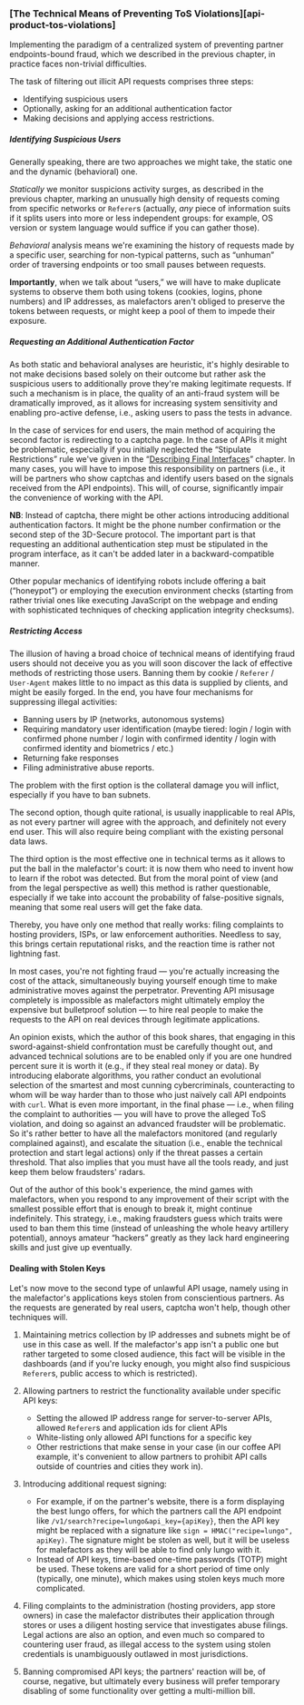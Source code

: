 ### [The Technical Means of Preventing ToS Violations][api-product-tos-violations]

Implementing the paradigm of a centralized system of preventing partner endpoints-bound fraud, which we described in the previous chapter, in practice faces non-trivial difficulties.

The task of filtering out illicit API requests comprises three steps:
  * Identifying suspicious users
  * Optionally, asking for an additional authentication factor
  * Making decisions and applying access restrictions.

##### Identifying Suspicious Users

Generally speaking, there are two approaches we might take, the static one and the dynamic (behavioral) one.

*Statically* we monitor suspicions activity surges, as described in the previous chapter, marking an unusually high density of requests coming from specific networks or `Referer`s (actually, *any* piece of information suits if it splits users into more or less independent groups: for example, OS version or system language would suffice if you can gather those).

*Behavioral* analysis means we're examining the history of requests made by a specific user, searching for non-typical patterns, such as “unhuman” order of traversing endpoints or too small pauses between requests.

**Importantly**, when we talk about “users,” we will have to make duplicate systems to observe them both using tokens (cookies, logins, phone numbers) and IP addresses, as malefactors aren't obliged to preserve the tokens between requests, or might keep a pool of them to impede their exposure.

##### Requesting an Additional Authentication Factor

As both static and behavioral analyses are heuristic, it's highly desirable to not make decisions based solely on their outcome but rather ask the suspicious users to additionally prove they're making legitimate requests. If such a mechanism is in place, the quality of an anti-fraud system will be dramatically improved, as it allows for increasing system sensitivity and enabling pro-active defense, i.e., asking users to pass the tests in advance.

In the case of services for end users, the main method of acquiring the second factor is redirecting to a captcha page. In the case of APIs it might be problematic, especially if you initially neglected the “Stipulate Restrictions” rule we've given in the “[Describing Final Interfaces](#api-design-describing-interfaces)” chapter. In many cases, you will have to impose this responsibility on partners (i.e., it will be partners who show captchas and identify users based on the signals received from the API endpoints). This will, of course, significantly impair the convenience of working with the API.

**NB**: Instead of captcha, there might be other actions introducing additional authentication factors. It might be the phone number confirmation or the second step of the 3D-Secure protocol. The important part is that requesting an additional authentication step must be stipulated in the program interface, as it can't be added later in a backward-compatible manner.

Other popular mechanics of identifying robots include offering a bait (“honeypot”) or employing the execution environment checks (starting from rather trivial ones like executing JavaScript on the webpage and ending with sophisticated techniques of checking application integrity checksums).

##### Restricting Access

The illusion of having a broad choice of technical means of identifying fraud users should not deceive you as you will soon discover the lack of effective methods of restricting those users. Banning them by cookie / `Referer` / `User-Agent` makes little to no impact as this data is supplied by clients, and might be easily forged. In the end, you have four mechanisms for suppressing illegal activities:
  * Banning users by IP (networks, autonomous systems)
  * Requiring mandatory user identification (maybe tiered: login / login with confirmed phone number / login with confirmed identity / login with confirmed identity and biometrics / etc.)
  * Returning fake responses
  * Filing administrative abuse reports.

The problem with the first option is the collateral damage you will inflict, especially if you have to ban subnets.

The second option, though quite rational, is usually inapplicable to real APIs, as not every partner will agree with the approach, and definitely not every end user. This will also require being compliant with the existing personal data laws.

The third option is the most effective one in technical terms as it allows to put the ball in the malefactor's court: it is now them who need to invent how to learn if the robot was detected. But from the moral point of view (and from the legal perspective as well) this method is rather questionable, especially if we take into account the probability of false-positive signals, meaning that some real users will get the fake data.

Thereby, you have only one method that really works: filing complaints to hosting providers, ISPs, or law enforcement authorities. Needless to say, this brings certain reputational risks, and the reaction time is rather not lightning fast.

In most cases, you're not fighting fraud — you're actually increasing the cost of the attack, simultaneously buying yourself enough time to make administrative moves against the perpetrator. Preventing API misusage completely is impossible as malefactors might ultimately employ the expensive but bulletproof solution — to hire real people to make the requests to the API on real devices through legitimate applications.

An opinion exists, which the author of this book shares, that engaging in this sword-against-shield confrontation must be carefully thought out, and advanced technical solutions are to be enabled only if you are one hundred percent sure it is worth it (e.g., if they steal real money or data). By introducing elaborate algorithms, you rather conduct an evolutional selection of the smartest and most cunning cybercriminals, counteracting to whom will be way harder than to those who just naïvely call API endpoints with `curl`. What is even more important, in the final phase — i.e., when filing the complaint to authorities — you will have to prove the alleged ToS violation, and doing so against an advanced fraudster will be problematic. So it's rather better to have all the malefactors monitored (and regularly complained against), and escalate the situation (i.e., enable the technical protection and start legal actions) only if the threat passes a certain threshold. That also implies that you must have all the tools ready, and just keep them below fraudsters' radars.

Out of the author of this book's experience, the mind games with malefactors, when you respond to any improvement of their script with the smallest possible effort that is enough to break it, might continue indefinitely. This strategy, i.e., making fraudsters guess which traits were used to ban them this time (instead of unleashing the whole heavy artillery potential), annoys amateur “hackers” greatly as they lack hard engineering skills and just give up eventually.

#### Dealing with Stolen Keys

Let's now move to the second type of unlawful API usage, namely using in the malefactor's applications keys stolen from conscientious partners. As the requests are generated by real users, captcha won't help, though other techniques will.

  1. Maintaining metrics collection by IP addresses and subnets might be of use in this case as well. If the malefactor's app isn't a public one but rather targeted to some closed audience, this fact will be visible in the dashboards (and if you're lucky enough, you might also find suspicious `Referer`s, public access to which is restricted).

  2. Allowing partners to restrict the functionality available under specific API keys:
      * Setting the allowed IP address range for server-to-server APIs, allowed `Referer`s and application ids for client APIs
      * White-listing only allowed API functions for a specific key
      * Other restrictions that make sense in your case (in our coffee API example, it's convenient to allow partners to prohibit API calls outside of countries and cities they work in).
  
  3. Introducing additional request signing:
      * For example, if on the partner's website, there is a form displaying the best lungo offers, for which the partners call the API endpoint like `/v1/search?recipe=lungo&api_key={apiKey}`, then the API key might be replaced with a signature like `sign = HMAC("recipe=lungo", apiKey)`. The signature might be stolen as well, but it will be useless for malefactors as they will be able to find only lungo with it.
      * Instead of API keys, time-based one-time passwords (TOTP) might be used. These tokens are valid for a short period of time only (typically, one minute), which makes using stolen keys much more complicated.
  
  4. Filing complaints to the administration (hosting providers, app store owners) in case the malefactor distributes their application through stores or uses a diligent hosting service that investigates abuse filings. Legal actions are also an option, and even much so compared to countering user fraud, as illegal access to the system using stolen credentials is unambiguously outlawed in most jurisdictions.

  5. Banning compromised API keys; the partners' reaction will be, of course, negative, but ultimately every business will prefer temporary disabling of some functionality over getting a multi-million bill.

